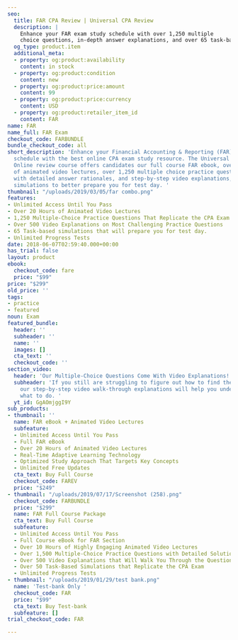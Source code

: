 ```yaml
---
seo:
  title: FAR CPA Review | Universal CPA Review
  description: |
    Enhance your FAR exam study schedule with over 1,250 multiple
    choice questions, in-depth answer explanations, and over 65 task-based simulations to prepare you for test day.
  og_type: product.item
  additional_meta:
  - property: og:product:availability
    content: in stock
  - property: og:product:condition
    content: new
  - property: og:product:price:amount
    content: 99
  - property: og:product:price:currency
    content: USD
  - property: og:product:retailer_item_id
    content: FAR
name: FAR
name_full: FAR Exam
checkout_code: FARBUNDLE
bundle_checkout_code: all
short_description: 'Enhance your Financial Accounting & Reporting (FAR) exam study
  schedule with the best online CPA exam study resource. The Universal CPA Review
  Online review course offers candidates our full course FAR ebook, over 20 hours
  of animated video lectures, over 1,250 multiple choice practice questions that come
  with detailed answer rationales, and step-by-step video explanations, and 65 task-based
  simulations to better prepare you for test day. '
thumbnail: "/uploads/2019/03/05/far combo.png"
features:
- Unlimited Access Until You Pass
- Over 20 Hours of Animated Video Lectures
- 1,250 Multiple-Choice Practice Questions That Replicate the CPA Exam
- Over 500 Video Explanations on Most Challenging Practice Questions
- 65 Task-based simulations that will prepare you for test day.
- Unlimited Progress Tests
date: 2018-06-07T02:59:40.000+00:00
has_trial: false
layout: product
ebook:
  checkout_code: fare
  price: "$99"
price: "$299"
old_price: ''
tags:
- practice
- featured
noun: Exam
featured_bundle:
  header: ''
  subheader: ''
  name: ''
  images: []
  cta_text: ''
  checkout_code: ''
section_video:
  header: 'Our Multiple-Choice Questions Come With Video Explanations! '
  subheader: 'If you still are struggling to figure out how to find the correct answer,
    our step-by-step video walk-through explanations will help you understand exactly
    what to do. '
  yt_id: GgAOmjggI9Y
sub_products:
- thumbnail: ''
  name: FAR eBook + Animated Video Lectures
  subfeature:
  - Unlimited Access Until You Pass
  - Full FAR eBook
  - Over 20 Hours of Animated Video Lectures
  - Real-Time Adaptive Learning Technology
  - Optimized Study Approach That Targets Key Concepts
  - Unlimited Free Updates
  cta_text: Buy Full Course
  checkout_code: FAREV
  price: "$249"
- thumbnail: "/uploads/2019/07/17/Screenshot (258).png"
  checkout_code: FARBUNDLE
  price: "$299"
  name: FAR Full Course Package
  cta_text: Buy Full Course
  subfeature:
  - Unlimited Access Until You Pass
  - Full Course eBook for FAR Section
  - Over 10 Hours of Highly Engaging Animated Video Lectures
  - Over 1,500 Multiple-Choice Practice Questions with Detailed Solution Explanations
  - Over 500 Video Explanations that Will Walk You Through the Question
  - Over 50 Task-Based Simulations that Replicate the CPA Exam
  - Unlimited Progress Tests
- thumbnail: "/uploads/2019/01/29/test bank.png"
  name: 'Test-bank Only '
  checkout_code: FAR
  price: "$99"
  cta_text: Buy Test-bank
  subfeature: []
trial_checkout_code: FAR

---
```

